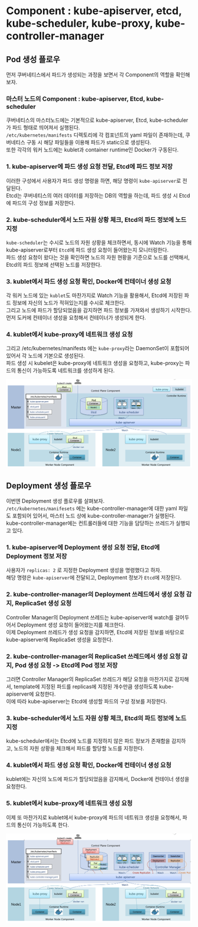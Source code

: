 # Component : kube-apiserver, etcd, kube-scheduler, kube-proxy, kube-controller-manager

## Pod 생성 플로우

먼저 쿠버네티스에서 파드가 생성되는 과정을 보면서 각 Component의 역할을 확인해보자.

### 마스터 노드의 Component : kube-apiserver, Etcd, kube-scheduler

쿠버네티스의 마스터노드에는 기본적으로 kube-apiserver, Etcd, kube-scheduler가 파드 형태로 띄어져서 실행된다.  
`/etc/kubernetes/manifests` 디렉토리에 각 컴포넌트의 yaml 파일이 존재하는데, 쿠버네티스 구동 시 해당 파일들을 이용해 파드가 static으로 생성된다.  
또한 각각의 워커 노드에는 kublet과 container runtime인 Docker가 구동된다.

### 1. kube-apiserver에 파드 생성 요청 전달, Etcd에 파드 정보 저장

이러한 구성에서 사용자가 파드 생성 명령을 하면, 해당 명령이 `kube-apiserver`로 전달된다.  
Etcd는 쿠버네티스의 여러 데이터를 저장하는 DB의 역할을 하는데, 파드 생성 시 Etcd에 파드의 구성 정보를 저장한다.

### 2. kube-scheduler에서 노드 자원 상황 체크, Etcd의 파드 정보에 노드 지정

`kube-scheduler`는 수시로 노드의 자원 상황을 체크하면서, 동시에 Watch 기능을 통해 kube-apiserver로부터 `Etcd`에 파드 생성 요청이 들어왔는지 모니터링한다.  
파드 생성 요청이 왔다는 것을 확인하면 노드의 자원 현황을 기준으로 노드를 선택해서, Etcd의 파드 정보에 선택된 노드를 저장한다.

### 3. kublet에서 파드 생성 요청 확인, Docker에 컨테이너 생성 요청

각 워커 노드에 있는 `kublet`도 마찬가지로 Watch 기능을 활용해서, Etcd에 저장된 파드 정보에 자신의 노드가 적혀있는지를 수시로 체크한다.  
그리고 노드에 파드가 할당되었음을 감지하면 파드 정보를 가져와서 생성하기 시작한다.  
먼저 도커에 컨테이너 생성을 요청해서 컨테이너가 생성되게 한다.

### 4. kublet에서 kube-proxy에 네트워크 생성 요청

그리고 /etc/kubernetes/manifests 에는 `kube-proxy`라는 DaemonSet이 포함되어 있어서 각 노드에 기본으로 생성된다.  
파드 생성 시 kubelet은 kube-proxy에 네트워크 생성을 요청하고, kube-proxy는 파드의 통신이 가능하도록 네트워크를 생성하게 된다.

<img src="./images/2_Component1.png" />

## Deployment 생성 플로우

이번엔 Deployment 생성 플로우를 살펴보자.  
`/etc/kubernetes/manifesets` 에는 kube-controller-manager에 대한 yaml 파일도 포함되어 있어서, 마스터 노드 상에 kube-controller-manager가 실행된다.  
kube-controller-manager에는 컨트롤러들에 대한 기능을 담당하는 쓰레드가 실행되고 있다.

### 1. kube-apiserver에 Deployment 생성 요청 전달, Etcd에 Deployment 정보 저장

사용자가 `replicas: 2` 로 지정한 Deployment 생성을 명령했다고 하자.  
해당 명령은 `kube-apiserver`에 전달되고, Deployment 정보가 `Etcd`에 저장된다.

### 2. kube-controller-manager의 Deployment 쓰레드에서 생성 요청 감지, ReplicaSet 생성 요청

Controller Manager의 Deployment 쓰레드는 kube-apiserver에 watch를 걸어두어서 Deployment 생성 요청이 들어왔는지를 체크한다.  
이제 Deployment 쓰레드가 생성 요청을 감지하면, Etcd에 저장된 정보를 바탕으로 kube-apiserver에 ReplicaSet 생성을 요청한다.

### 2. kube-controller-manager의 ReplicaSet 쓰레드에서 생성 요청 감지, Pod 생성 요청 -> Etcd에 Pod 정보 저장

그러면 Controller Manager의 ReplicaSet 쓰레드가 해당 요청을 마찬가지로 감지해서, template에 지정된 파드를 replicas에 지정된 개수만큼 생성하도록 kube-apiserver에 요청한다.  
이에 따라 kube-apiserver는 Etcd에 생성할 파드의 구성 정보를 저장한다.

### 3. kube-scheduler에서 노드 자원 상황 체크, Etcd의 파드 정보에 노드 지정

kube-scheduler에서는 Etcd에 노드를 지정하지 않은 파드 정보가 존재함을 감지하고, 노드의 자원 상황을 체크해서 파드를 할당할 노드를 지정한다.

### 4. kublet에서 파드 생성 요청 확인, Docker에 컨테이너 생성 요청

kublet에는 자신의 노드에 파드가 할당되었음을 감지해서, Docker에 컨테이너 생성을 요청한다.

### 5. kublet에서 kube-proxy에 네트워크 생성 요청

이제 또 마찬가지로 kublet에서 kube-proxy에 파드의 네트워크 생성을 요청해서, 파드의 통신이 가능하도록 한다.

<img src="./images/2_Component2.png" />
